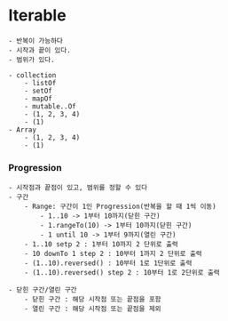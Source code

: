 # Iterable
    - 반복이 가능하다
    - 시작과 끝이 있다.
    - 범위가 있다.
    
    - collection
        - listOf
        - setOf
        - mapOf
        - mutable..Of
        - (1, 2, 3, 4)
        - (1)
    - Array
        - (1, 2, 3, 4)
        - (1)

### Progression
    - 시작점과 끝점이 있고, 범위를 정할 수 있다
    - 구간
        - Range: 구간이 1인 Progression(반복을 할 때 1씩 이동)
            - 1..10 -> 1부터 10까지(닫힌 구간)
            - 1.rangeTo(10) -> 1부터 10까지(닫힌 구간)
            - 1 until 10 -> 1부터 9까지(열린 구간)
        - 1..10 setp 2 : 1부터 10까지 2 단위로 출력
        - 10 downTo 1 step 2 : 10부터 1까지 2 단위로 출력
        - (1..10).reversed() : 10부터 1로 1단위로 출력
        - (1..10).reversed() step 2 : 10부터 1로 2단위로 출력

    - 닫힌 구간/열린 구간
        - 닫힌 구간 : 해당 시작점 또는 끝점을 포함
        - 열린 구간 : 해당 시작점 또는 끝점을 제외


